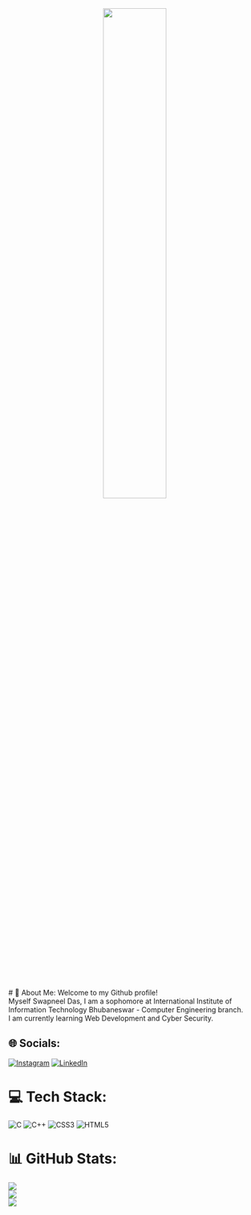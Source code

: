 <div align="center">
<img src="https://rishavanand.github.io/static/images/greetings.gif" align="center" style="width: 50%" />
</div>
# 💫 About Me:
Welcome to my Github profile!<br>Myself Swapneel Das, I am a sophomore at International Institute of Information Technology Bhubaneswar - Computer Engineering branch.<br>I am currently learning Web Development and Cyber Security.


## 🌐 Socials:
[![Instagram](https://img.shields.io/badge/Instagram-%23E4405F.svg?logo=Instagram&logoColor=white)](https://instagram.com/swapneel_02) 
[![LinkedIn](https://img.shields.io/badge/LinkedIn-%230077B5.svg?logo=linkedin&logoColor=white)](https://www.linkedin.com/in/swapneel-das-31b39422b/) 

# 💻 Tech Stack:
![C](https://img.shields.io/badge/c-%2300599C.svg?style=for-the-badge&logo=c&logoColor=white) ![C++](https://img.shields.io/badge/c++-%2300599C.svg?style=for-the-badge&logo=c%2B%2B&logoColor=white) ![CSS3](https://img.shields.io/badge/css3-%231572B6.svg?style=for-the-badge&logo=css3&logoColor=white) ![HTML5](https://img.shields.io/badge/html5-%23E34F26.svg?style=for-the-badge&logo=html5&logoColor=white)
# 📊 GitHub Stats:
![](https://github-readme-stats.vercel.app/api?username=Swapneel-02&theme=dark&hide_border=false&include_all_commits=false&count_private=false)<br/>
![](https://github-readme-streak-stats.herokuapp.com/?user=Swapneel-02&theme=dark&hide_border=false)<br/>
![](https://github-readme-stats.vercel.app/api/top-langs/?username=Swapneel-02&theme=dark&hide_border=false&include_all_commits=false&count_private=false&layout=compact)

<!-- Proudly created with GPRM ( https://gprm.itsvg.in ) -->
